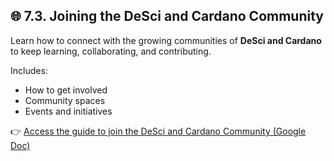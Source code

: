 ## 🌐 7.3. Joining the DeSci and Cardano Community

Learn how to connect with the growing communities of **DeSci and Cardano** to keep learning, collaborating, and contributing.

Includes:
- How to get involved
- Community spaces
- Events and initiatives

👉 [Access the guide to join the DeSci and Cardano Community (Google Doc)](https://docs.google.com/document/d/168Kql0NTsizuNW5xybWcU2rxEIWvhq_sDUqiNaCvXtY/edit?usp=sharing)
